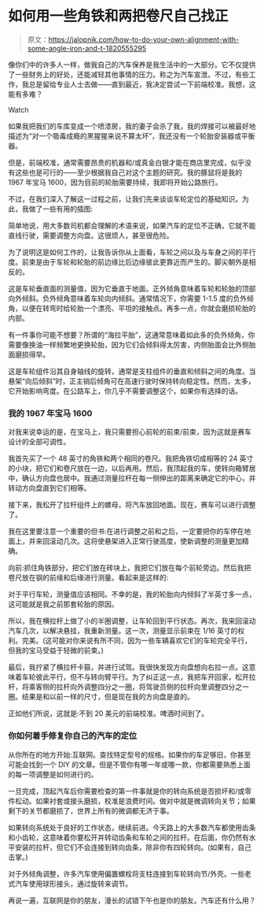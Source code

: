 # 如何用一些角铁和两把卷尺自己找正

> 原文：<https://jalopnik.com/how-to-do-your-own-alignment-with-some-angle-iron-and-t-1820555295>

像你们中的许多人一样，做我自己的汽车保养是我生活中的一大部分。它不仅提供了一些财务上的好处，还能减轻其他事情的压力。称之为汽车宣泄。不过，有些工作，我总是留给专业人士去做——直到最近，我决定尝试一下前端校准。我想，这能有多难？

Watch

如果我把我们的车库变成一个喷漆房，我的妻子会杀了我，我的焊接可以被最好地描述为“对一个吸毒成瘾的黑猩猩来说不算太坏”，我还没有一个轮胎安装器或平衡器。

但是，前端校准，通常需要昂贵的机器和/或真金白银才能在商店里完成，似乎没有这些也是可行的——至少根据我自己对这个主题的研究。我的豚鼠将是我的 1967 年宝马 1600，因为目前的轮胎需要持续，我即将开始公路旅行。

不过，在我们深入了解这一过程之前，让我们先来谈谈车轮定位的基础知识。为此，我做了一些有用的插图:

简单地说，用大多数司机都会理解的术语来说，如果汽车的定位不正确，它就不能直线行驶，需要调整方向盘。这很烦人，甚至很危险。

为了说明这是如何工作的，让我告诉你从上面看，车轮之间以及与车身之间的平行度。前束是由于车轮和轮胎的前边缘比后边缘彼此更靠近而产生的。脚尖朝外是相反的。

这是车轮垂直面的测量值，因为它垂直于地面。正外倾角意味着车轮和轮胎的顶部向外倾斜。负外倾角意味着车轮向内倾斜。通常情况下，你需要 1-1.5 度的负外倾角，以便在转弯时给轮胎一个漂亮、平坦的接触点。再多一点，你就会磨损轮胎的内部。

有一件事你可能不想要？所谓的“海拉平胎”，这通常意味着如此多的负外倾角，你需要像换油一样频繁地更换轮胎，因为它们会倾斜得太厉害，内侧胎面会比外侧胎面磨损得早。

这是车轮组件沿其自身轴线的旋转，通常是支柱组件的垂直和倾斜之间的角度。当悬架“向后倾斜”时，正主销后倾角可在高速行驶时保持转向稳定性。然而，太多，它开始影响弯度。在公路车上，你几乎不需要调整这个，如果你有选择的话。

### 我的 1967 年宝马 1600

对我来说幸运的是，在宝马上，我只需要担心前轮的前束/前束，因为这就是赛车设计的全部可调性。

我首先买了一个 48 英寸的角铁和两个相同的卷尺。我把角铁切成相等的 24 英寸的小块，把它们和卷尺放在一边，以后再用。然后，我顶起我的车，使转向箱臂居中，确认方向盘也居中。我通过测量拉杆在每一侧伸出的距离来确定它的中心，并转动方向盘直到它们相等。

接下来，我松开了拉杆组件上的螺母，将汽车放回地面。现在，赛车可以进行调整了。

我在这里要注意一个重要的但书:在进行调整之前和之后，一定要把你的车停在地面上，并来回滚动几次。这将使悬架进入正常行驶高度，使新调整的测量更加精确。

向前:抓住角铁部分，把它们放在砖块上，我把它们放在每个前轮旁边。然后我把卷尺放在钢的前缘和后缘进行测量。看起来是这样的:

对于平行车轮，测量值应该相同。不幸的是，我的轮胎向内倾斜了半英寸多一点，这可能就是我之前那套轮胎的原因。

所以，我在横拉杆上做了小的半圈调整，让车轮回到平行状态。再次，我来回滚动汽车几次，以解决悬挂，我重新测量。这一次，测量显示前束在 1/16 英寸的权利。完美。(这可能对你来说有所不同，因为一些车辆喜欢它们的车轮完全平行，但我的宝马受益于轻微的前束。)

最后，我拧紧了横拉杆卡箍，并进行试驾。我很快发现方向盘想向右拉一点。这意味着车轮彼此平行，但不与转向臂平行。为了纠正这一点，我把车开回家，松开拉杆，将乘客侧的拉杆向外调整四分之一圈，将驾驶员侧的拉杆向里调整四分之一圈。结果是和以前一样的尺寸，但是现在我的方向盘是直的。

正如他们所说，这就是:不到 20 美元的前端校准。啤酒时间到了。

### 你如何着手修复你自己的汽车的定位

从你所在的地方开始:互联网。查找特定型号的规格。如果你的车足够旧，你甚至可能会找到一个 DIY 的文章。但是不管你有哪一年或哪一款，你都需要熟悉上面的每一项调整是如何进行的。

一旦完成，顶起汽车后你需要检查的第一件事就是你的转向系统是否损坏和/或零件松动。如果衬套或接头磨损，校准是浪费时间。做对中就是微调转向关节；如果剩下的关节都磨损了，世界上所有的微调都无济于事。

如果转向系统处于良好的工作状态，继续前进。今天路上的大多数汽车都使用齿条和小齿轮，这意味着你要松开并转动齿条和车轮之间的拉杆。在后面，你仍然有水平安装的拉杆，但它们不会连接到转向齿条，除非你有四轮转向。(如果有，自己击掌。)

对于外倾角调整，许多汽车使用偏置螺栓将支柱连接到车轮转向节/外壳。一些老式汽车使用球形接头，通过旋转来调节。

再说一遍，互联网是你的朋友，漫长的试错下午也是你的朋友。汽车还有什么用？